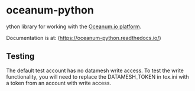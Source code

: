 # oceanum-python

ython library for working with the [Oceanum.io platform](https://oceanum.io).

Documentation is at: (https://oceanum-python.readthedocs.io/)

## Testing

The default test account has no datamesh write access. To test the write functionality, you will need to replace the DATAMESH_TOKEN in tox.ini with a token from an account with write access.
